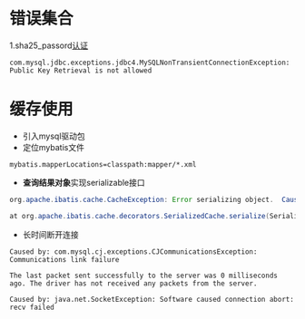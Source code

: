 # 错误集合

1.sha25_passord[认证](https://blog.csdn.net/u013360850/article/details/80373604)

```properties
com.mysql.jdbc.exceptions.jdbc4.MySQLNonTransientConnectionException: Public Key Retrieval is not allowed
```

# 缓存使用 

- 引入mysql驱动包
- 定位mybatis文件

```properties
mybatis.mapperLocations=classpath:mapper/*.xml
```

- **查询结果对象**实现serializable接口

```java
org.apache.ibatis.cache.CacheException: Error serializing object.  Cause: java.io.NotSerializableException: com.example.rabbitmq.domain.dos.IndexTest

at org.apache.ibatis.cache.decorators.SerializedCache.serialize(SerializedCache.java:97)
```

- 长时间断开连接

```
Caused by: com.mysql.cj.exceptions.CJCommunicationsException: Communications link failure

The last packet sent successfully to the server was 0 milliseconds ago. The driver has not received any packets from the server.

Caused by: java.net.SocketException: Software caused connection abort: recv failed

```


